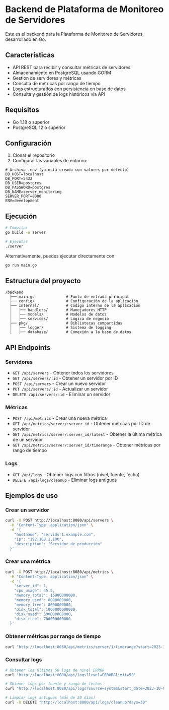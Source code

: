# Backend de Plataforma de Monitoreo de Servidores

Este es el backend para la Plataforma de Monitoreo de Servidores, desarrollado en Go.

## Características

- API REST para recibir y consultar métricas de servidores
- Almacenamiento en PostgreSQL usando GORM
- Gestión de servidores y métricas
- Consulta de métricas por rango de tiempo
- Logs estructurados con persistencia en base de datos
- Consulta y gestión de logs históricos vía API

## Requisitos

- Go 1.18 o superior
- PostgreSQL 12 o superior

## Configuración

1. Clonar el repositorio
2. Configurar las variables de entorno:

```
# Archivo .env (ya está creado con valores por defecto)
DB_HOST=localhost
DB_PORT=5432
DB_USER=postgres
DB_PASSWORD=postgres
DB_NAME=server_monitoring
SERVER_PORT=8080
ENV=development
```

## Ejecución

```bash
# Compilar
go build -o server

# Ejecutar
./server
```

Alternativamente, puedes ejecutar directamente con:

```bash
go run main.go
```

## Estructura del proyecto

```
/backend
  ├── main.go              # Punto de entrada principal
  ├── config/              # Configuración de la aplicación
  ├── internal/            # Código interno de la aplicación
  │   ├── handlers/        # Manejadores HTTP
  │   ├── models/          # Modelos de datos
  │   ├── services/        # Lógica de negocio
  ├── pkg/                 # Bibliotecas compartidas
  │   ├── logger/          # Sistema de logging
  │   ├── database/        # Conexión a la base de datos
```

## API Endpoints

### Servidores

- `GET /api/servers` - Obtener todos los servidores
- `GET /api/servers/:id` - Obtener un servidor por ID
- `POST /api/servers` - Crear un nuevo servidor
- `PUT /api/servers/:id` - Actualizar un servidor
- `DELETE /api/servers/:id` - Eliminar un servidor

### Métricas

- `POST /api/metrics` - Crear una nueva métrica
- `GET /api/metrics/server/:server_id` - Obtener métricas por ID de servidor
- `GET /api/metrics/server/:server_id/latest` - Obtener la última métrica de un servidor
- `GET /api/metrics/server/:server_id/timerange` - Obtener métricas por rango de tiempo

### Logs

- `GET /api/logs` - Obtener logs con filtros (nivel, fuente, fecha)
- `DELETE /api/logs/cleanup` - Eliminar logs antiguos

## Ejemplos de uso

### Crear un servidor

```bash
curl -X POST http://localhost:8080/api/servers \
  -H "Content-Type: application/json" \
  -d '{
    "hostname": "servidor1.example.com",
    "ip": "192.168.1.100",
    "description": "Servidor de producción"
  }'
```

### Crear una métrica

```bash
curl -X POST http://localhost:8080/api/metrics \
  -H "Content-Type: application/json" \
  -d '{
    "server_id": 1,
    "cpu_usage": 45.5,
    "memory_total": 16000000000,
    "memory_used": 8000000000,
    "memory_free": 8000000000,
    "disk_total": 1000000000000,
    "disk_used": 300000000000,
    "disk_free": 700000000000
  }'
```

### Obtener métricas por rango de tiempo

```bash
curl "http://localhost:8080/api/metrics/server/1/timerange?start=2023-10-01T00:00:00Z&end=2023-10-02T23:59:59Z"
```

### Consultar logs

```bash
# Obtener los últimos 50 logs de nivel ERROR
curl "http://localhost:8080/api/logs?level=ERROR&limit=50"

# Obtener logs por fuente y rango de fechas
curl "http://localhost:8080/api/logs?source=system&start_date=2023-10-01T00:00:00Z&end_date=2023-10-02T23:59:59Z"

# Limpiar logs antiguos (más de 30 días)
curl -X DELETE "http://localhost:8080/api/logs/cleanup?days=30"
``` 